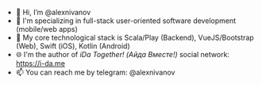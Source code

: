 - 👋 Hi, I’m @alexnivanov
- 📱 I'm specializing in full-stack user-oriented software development (mobile/web apps)
- 🧰 My core technological stack is Scala/Play (Backend), VueJS/Bootstrap (Web), Swift (iOS), Kotlin (Android)
- 🌐 I'm the author of *iDa Together! (Айда Вместе!)* social network: https://i-da.me
- 📫 You can reach me by telegram: @alexnivanov
